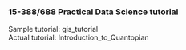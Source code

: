 ### 15-388/688 Practical Data Science tutorial
Sample tutorial: gis_tutorial\
Actual tutorial: Introduction_to_Quantopian
